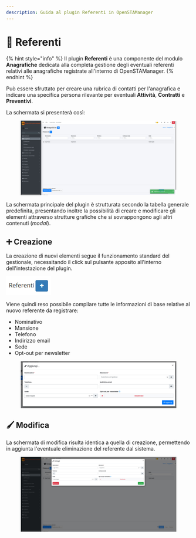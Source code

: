 ```yaml
---
description: Guida al plugin Referenti in OpenSTAManager
---
```


# 🧑 Referenti

{% hint style="info" %}
Il plugin **Referenti** è una componente del modulo **Anagrafiche** dedicata alla completa gestione degli eventuali referenti relativi alle anagrafiche registrate all'interno di OpenSTAManager.
{% endhint %}

Può essere sfruttato per creare una rubrica di contatti per l'anagrafica e indicare una specifica persona rilevante per eventuali **Attività**, **Contratti** e **Preventivi**.

La schermata si presenterà così:

<figure><img src="../../../../.gitbook/assets/immagine (6) (1).png" alt=""><figcaption></figcaption></figure>

La schermata principale del plugin è strutturata secondo la tabella generale predefinita, presentando inoltre la possibilità di creare e modificare gli elementi attraverso strutture grafiche che si sovrappongono agli altri contenuti (_modal_).

## ➕ Creazione

La creazione di nuovi elementi segue il funzionamento standard del gestionale, necessitando il click sul pulsante apposito all'interno dell'intestazione del plugin.

![Aggiungere un referente](../../../../.gitbook/assets/AggiungereReferenti.PNG)

Viene quindi reso possibile compilare tutte le informazioni di base relative al nuovo referente da registrare:

* Nominativo
* Mansione
* Telefono
* Indirizzo email
* Sede
* Opt-out per newsletter

<figure><img src="../../../../.gitbook/assets/immagine (7) (1).png" alt=""><figcaption></figcaption></figure>

## 🖌️ Modifica

La schermata di modifica risulta identica a quella di creazione, permettendo in aggiunta l'eventuale eliminazione del referente dal sistema.

<figure><img src="../../../../.gitbook/assets/immagine (8) (1).png" alt=""><figcaption></figcaption></figure>
